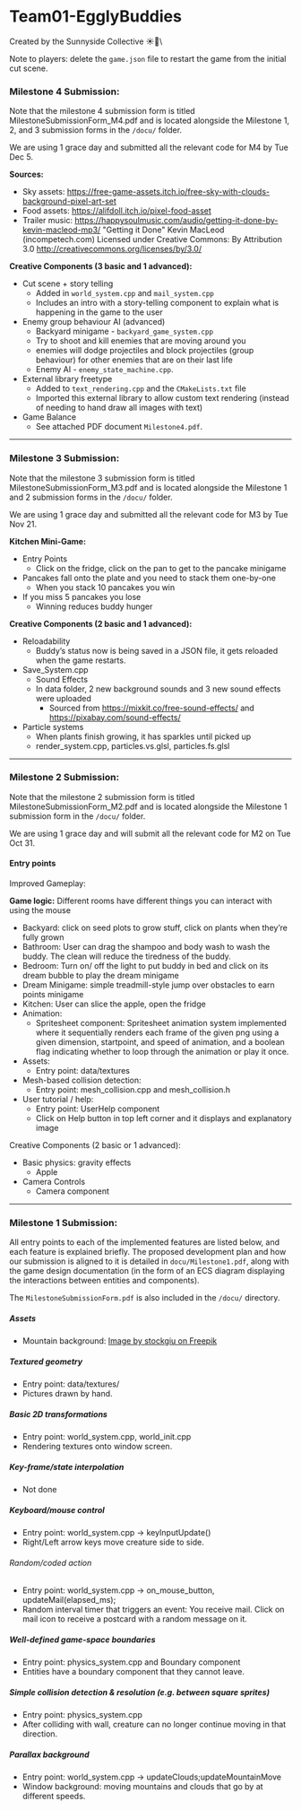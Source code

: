 # Team01-EgglyBuddies
Created by the Sunnyside Collective ☀️🍳\

Note to players: delete the ```game.json``` file to restart the game from the initial cut scene.

### Milestone 4 Submission:
Note that the milestone 4 submission form is titled MilestoneSubmissionForm_M4.pdf and is located alongside the Milestone 1, 2, and 3 submission forms in the `/docu/` folder. 

We are using 1 grace day and submitted all the relevant code for M4 by Tue Dec 5.

**Sources:**
- Sky assets: https://free-game-assets.itch.io/free-sky-with-clouds-background-pixel-art-set 
- Food assets: https://alifdoll.itch.io/pixel-food-asset
- Trailer music: https://happysoulmusic.com/audio/getting-it-done-by-kevin-macleod-mp3/ 
"Getting it Done" Kevin MacLeod (incompetech.com)
Licensed under Creative Commons: By Attribution 3.0
http://creativecommons.org/licenses/by/3.0/


**Creative Components (3 basic and 1 advanced):**
- Cut scene + story telling
  - Added in `world_system.cpp` and `mail_system.cpp`
  - Includes an intro with a story-telling component to explain what is happening in the game to the user 
- Enemy group behaviour AI (advanced)
  - Backyard minigame - `backyard_game_system.cpp`
  - Try to shoot and kill enemies that are moving around you
  - enemies will dodge projectiles and block projectiles (group behaviour) for other enemies that are on their last life
  - Enemy AI - `enemy_state_machine.cpp`.
- External library freetype
  - Added to `text_rendering.cpp` and the `CMakeLists.txt` file
  - Imported this external library to allow custom text rendering (instead of needing to hand draw all images with text)
- Game Balance
  - See attached PDF document `Milestone4.pdf`.

---


### Milestone 3 Submission:
Note that the milestone 3 submission form is titled MilestoneSubmissionForm_M3.pdf and is located alongside the Milestone 1 and 2 submission forms in the `/docu/` folder. 

We are using 1 grace day and submitted all the relevant code for M3 by Tue Nov 21.

**Kitchen Mini-Game:**
- Entry Points
  - Click on the fridge, click on the pan to get to the pancake minigame
- Pancakes fall onto the plate and you need to stack them one-by-one
  - When you stack 10 pancakes you win
- If you miss 5 pancakes you lose
  - Winning reduces buddy hunger


**Creative Components (2 basic and 1 advanced):**
- Reloadability
  - Buddy’s status now is being saved in a JSON file,  it gets reloaded when the game restarts.
- Save_System.cpp
  - Sound Effects
  - In data folder, 2 new background sounds and 3 new sound effects were uploaded
    - Sourced from https://mixkit.co/free-sound-effects/ and https://pixabay.com/sound-effects/ 
- Particle systems
  - When plants finish growing, it has sparkles until picked up
  - render_system.cpp, particles.vs.glsl, particles.fs.glsl

---

### Milestone 2 Submission:
Note that the milestone 2 submission form is titled MilestoneSubmissionForm_M2.pdf and is located alongside the Milestone 1 submission form in the `/docu/` folder. 

We are using 1 grace day and will submit all the relevant code for M2 on Tue Oct 31.

#### Entry points
Improved Gameplay:

**Game logic:**
Different rooms have different things you can interact with using the mouse
- Backyard: click on seed plots to grow stuff, click on plants when they’re fully grown
- Bathroom: User can drag the shampoo and body wash to wash the buddy. The clean will reduce the tiredness of the buddy.
- Bedroom: Turn on/ off the light to put buddy in bed and click on its dream bubble to play the dream minigame
- Dream Minigame: simple treadmill-style jump over obstacles to earn points minigame
- Kitchen: User can slice the apple, open the fridge
- Animation:
  - Spritesheet component: Spritesheet animation system implemented where it sequentially renders each frame of the given png using a given dimension, startpoint, and speed of animation, and a boolean flag indicating whether to loop through the animation or play it once.
- Assets:
  - Entry point: data/textures
- Mesh-based collision detection:
  - Entry point: mesh_collision.cpp and mesh_collision.h
- User tutorial / help:
  - Entry point: UserHelp component
  - Click on Help button in top left corner and it displays and explanatory image


Creative Components (2 basic or 1 advanced):
- Basic physics: gravity effects 
  - Apple
- Camera Controls
  - Camera component


---

### Milestone 1 Submission:
All entry points to each of the implemented features are listed below, and each feature is explained briefly. The proposed development plan and how our submission is aligned to it is detailed in `docu/Milestone1.pdf`, along with the game design documentation (in the form of an ECS diagram displaying the interactions between entities and components).

The `MilestoneSubmissionForm.pdf` is also included in the `/docu/` directory.  

##### Assets
- Mountain background:
[Image by stockgiu on Freepik](https://www.freepik.com/free-vector/arcade-game-world-pixel-scene_4815143.htm#query=pixel%20art&position=2&from_view=keyword&track=ais)
		 	 	 							
##### Textured geometry 
- Entry point: data/textures/
- Pictures drawn by hand.

##### Basic 2D transformations
- Entry point: world_system.cpp, world_init.cpp
- Rendering textures onto window screen.

##### Key-frame/state interpolation 
- Not done

##### Keyboard/mouse control
- Entry point: world_system.cpp → keyInputUpdate()
- Right/Left arrow keys move creature side to side.

###### Random/coded action
- Entry point: world_system.cpp -> on_mouse_button, updateMail(elapsed_ms);
- Random interval timer that triggers an event: You receive mail. Click on mail icon to receive a postcard with a random message on it.

##### Well-defined game-space boundaries 
- Entry point: physics_system.cpp and Boundary component
- Entities have a boundary component that they cannot leave.

##### Simple collision detection & resolution (e.g. between square sprites)
- Entry point: physics_system.cpp
- After colliding with wall, creature can no longer continue moving in that direction.

##### Parallax background 
- Entry point: world_system.cpp → updateClouds;updateMountainMove
- Window background: moving mountains and clouds that go by at different speeds.
